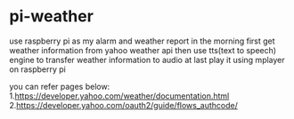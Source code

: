 # pi-weather
use raspberry pi as my alarm and weather report in the morning
first get weather information from yahoo weather api
then use tts(text to speech) engine to transfer weather information to audio
at last play it using mplayer on raspberry pi

you can refer pages below:
1.https://developer.yahoo.com/weather/documentation.html
2.https://developer.yahoo.com/oauth2/guide/flows_authcode/
